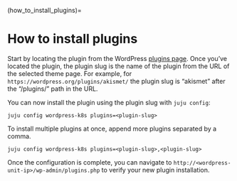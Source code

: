 (how_to_install_plugins)=

# How to install plugins

Start by locating the plugin from the WordPress [plugins page](https://wordpress.org/plugins/).
Once you’ve located the plugin, the plugin slug is the name of the plugin from the URL of the
selected theme page. For example, for `https://wordpress.org/plugins/akismet/` the plugin slug is
“akismet” after the “/plugins/” path in the URL.

You can now install the plugin using the plugin slug with `juju config`:

```
juju config wordpress-k8s plugins=<plugin-slug>
```

To install multiple plugins at once, append more plugins separated by a comma.

```
juju config wordpress-k8s plugins=<plugin-slug>,<plugin-slug>
```

Once the configuration is complete, you can navigate to `http://<wordpress-unit-ip>/wp-admin/plugins.php` to
verify your new plugin installation.